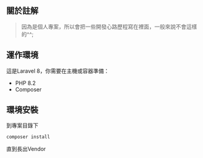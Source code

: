 ## 關於註解
>因為是個人專案，所以會把一些開發心路歷程寫在裡面，一般來說不會這樣的^^;

## 運作環境
這是Laravel 8，你需要在主機或容器準備：
- PHP 8.2
- Composer

## 環境安裝
到專案目錄下
```shell
composer install
```
直到長出Vendor